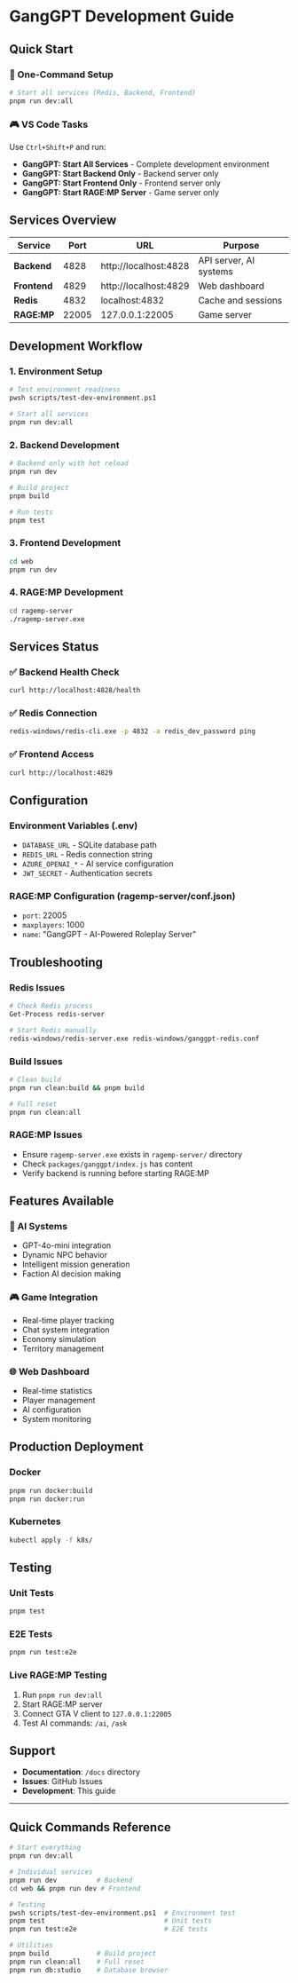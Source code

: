 # GangGPT Development Guide

## Quick Start

### 🚀 One-Command Setup
```bash
# Start all services (Redis, Backend, Frontend)
pnpm run dev:all
```

### 🎮 VS Code Tasks
Use `Ctrl+Shift+P` and run:
- **GangGPT: Start All Services** - Complete development environment
- **GangGPT: Start Backend Only** - Backend server only
- **GangGPT: Start Frontend Only** - Frontend server only
- **GangGPT: Start RAGE:MP Server** - Game server only

## Services Overview

| Service | Port | URL | Purpose |
|---------|------|-----|---------|
| **Backend** | 4828 | http://localhost:4828 | API server, AI systems |
| **Frontend** | 4829 | http://localhost:4829 | Web dashboard |
| **Redis** | 4832 | localhost:4832 | Cache and sessions |
| **RAGE:MP** | 22005 | 127.0.0.1:22005 | Game server |

## Development Workflow

### 1. Environment Setup
```bash
# Test environment readiness
pwsh scripts/test-dev-environment.ps1

# Start all services
pnpm run dev:all
```

### 2. Backend Development
```bash
# Backend only with hot reload
pnpm run dev

# Build project
pnpm build

# Run tests
pnpm test
```

### 3. Frontend Development
```bash
cd web
pnpm run dev
```

### 4. RAGE:MP Development
```bash
cd ragemp-server
./ragemp-server.exe
```

## Services Status

### ✅ Backend Health Check
```bash
curl http://localhost:4828/health
```

### ✅ Redis Connection
```bash
redis-windows/redis-cli.exe -p 4832 -a redis_dev_password ping
```

### ✅ Frontend Access
```bash
curl http://localhost:4829
```

## Configuration

### Environment Variables (.env)
- `DATABASE_URL` - SQLite database path
- `REDIS_URL` - Redis connection string
- `AZURE_OPENAI_*` - AI service configuration
- `JWT_SECRET` - Authentication secrets

### RAGE:MP Configuration (ragemp-server/conf.json)
- `port`: 22005
- `maxplayers`: 1000
- `name`: "GangGPT - AI-Powered Roleplay Server"

## Troubleshooting

### Redis Issues
```bash
# Check Redis process
Get-Process redis-server

# Start Redis manually
redis-windows/redis-server.exe redis-windows/ganggpt-redis.conf
```

### Build Issues
```bash
# Clean build
pnpm run clean:build && pnpm build

# Full reset
pnpm run clean:all
```

### RAGE:MP Issues
- Ensure `ragemp-server.exe` exists in `ragemp-server/` directory
- Check `packages/ganggpt/index.js` has content
- Verify backend is running before starting RAGE:MP

## Features Available

### 🤖 AI Systems
- GPT-4o-mini integration
- Dynamic NPC behavior
- Intelligent mission generation
- Faction AI decision making

### 🎮 Game Integration
- Real-time player tracking
- Chat system integration
- Economy simulation
- Territory management

### 🌐 Web Dashboard
- Real-time statistics
- Player management
- AI configuration
- System monitoring

## Production Deployment

### Docker
```bash
pnpm run docker:build
pnpm run docker:run
```

### Kubernetes
```bash
kubectl apply -f k8s/
```

## Testing

### Unit Tests
```bash
pnpm test
```

### E2E Tests
```bash
pnpm run test:e2e
```

### Live RAGE:MP Testing
1. Run `pnpm run dev:all`
2. Start RAGE:MP server
3. Connect GTA V client to `127.0.0.1:22005`
4. Test AI commands: `/ai`, `/ask`

## Support

- **Documentation**: `/docs` directory
- **Issues**: GitHub Issues
- **Development**: This guide

---

## Quick Commands Reference

```bash
# Start everything
pnpm run dev:all

# Individual services
pnpm run dev          # Backend
cd web && pnpm run dev # Frontend

# Testing
pwsh scripts/test-dev-environment.ps1  # Environment test
pnpm test                              # Unit tests
pnpm run test:e2e                      # E2E tests

# Utilities
pnpm build            # Build project
pnpm run clean:all    # Full reset
pnpm run db:studio    # Database browser
```
